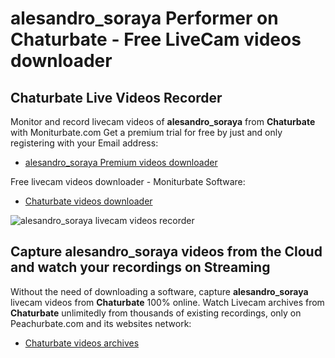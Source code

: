 # alesandro_soraya Performer on Chaturbate - Free LiveCam videos downloader

## Chaturbate Live Videos Recorder

Monitor and record livecam videos of **alesandro_soraya** from **Chaturbate** with Moniturbate.com
Get a premium trial for free by just and only registering with your Email address:
* [alesandro_soraya Premium videos downloader](https://moniturbate.com/request-demo-licence-key.html)

Free livecam videos downloader - Moniturbate Software:
* [Chaturbate videos downloader](https://moniturbate.com/moniturbate-download-software.html)

![alesandro_soraya livecam videos recorder](https://peachurnet.com/templates/moniturbate-software.png)


## Capture alesandro_soraya videos from the Cloud and watch your recordings on Streaming

Without the need of downloading a software, capture **alesandro_soraya** livecam videos from **Chaturbate** 100% online.
Watch Livecam archives from **Chaturbate** unlimitedly from thousands of existing recordings, only on Peachurbate.com and its websites network:
* [Chaturbate videos archives](https://peachurnet.com/)